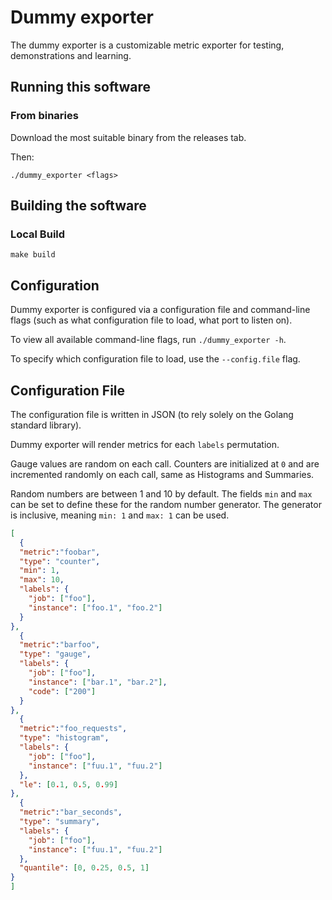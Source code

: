 # Dummy exporter

The dummy exporter is a customizable metric exporter for testing, demonstrations and learning.

## Running this software

### From binaries

Download the most suitable binary from the releases tab.

Then:

    ./dummy_exporter <flags>

## Building the software

### Local Build

    make build

## Configuration

Dummy exporter is configured via a configuration file and command-line flags (such as what configuration file to load, what port to listen on).

To view all available command-line flags, run `./dummy_exporter -h`.

To specify which configuration file to load, use the `--config.file` flag.

## Configuration File

The configuration file is written in JSON (to rely solely on the Golang standard library).

Dummy exporter will render metrics for each `labels` permutation.

Gauge values are random on each call. Counters are initialized at `0` and are incremented randomly on each call, same as Histograms and Summaries.

Random numbers are between 1 and 10 by default. The fields `min` and `max` can be set to define these for the random number generator. The generator is inclusive, meaning `min: 1` and `max: 1` can be used.

```json
[
  {
  "metric":"foobar",
  "type": "counter",
  "min": 1,
  "max": 10,
  "labels": {
    "job": ["foo"],
    "instance": ["foo.1", "foo.2"]
  }
},
  {
  "metric":"barfoo",
  "type": "gauge",
  "labels": {
    "job": ["foo"],
    "instance": ["bar.1", "bar.2"],
    "code": ["200"]
  }
},
  {
  "metric":"foo_requests",
  "type": "histogram",
  "labels": {
    "job": ["foo"],
    "instance": ["fuu.1", "fuu.2"]
  },
  "le": [0.1, 0.5, 0.99]
},
  {
  "metric":"bar_seconds",
  "type": "summary",
  "labels": {
    "job": ["foo"],
    "instance": ["fuu.1", "fuu.2"]
  },
  "quantile": [0, 0.25, 0.5, 1]
}
]
```
